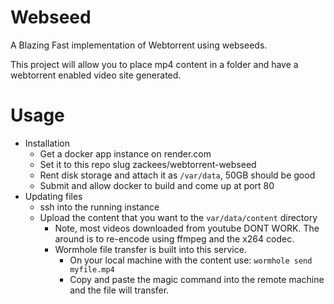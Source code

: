 # Webseed

A Blazing Fast implementation of Webtorrent using webseeds.

This project will allow you to place mp4 content in a folder and have a webtorrent enabled video site generated.

# Usage

  * Installation
    * Get a docker app instance on render.com
    * Set it to this repo slug zackees/webtorrent-webseed
    * Rent disk storage and attach it as `/var/data`, 50GB should be good
    * Submit and allow docker to build and come up at port 80
  * Updating files
    * ssh into the running instance
    * Upload the content that you want to the `var/data/content` directory
      * Note, most videos downloaded from youtube DONT WORK. The around is to re-encode using ffmpeg and the x264 codec.
      * Wormhole file transfer is built into this service.
        * On your local machine with the content use: `wormhole send myfile.mp4`
        * Copy and paste the magic command into the remote machine and the file
          will transfer.

